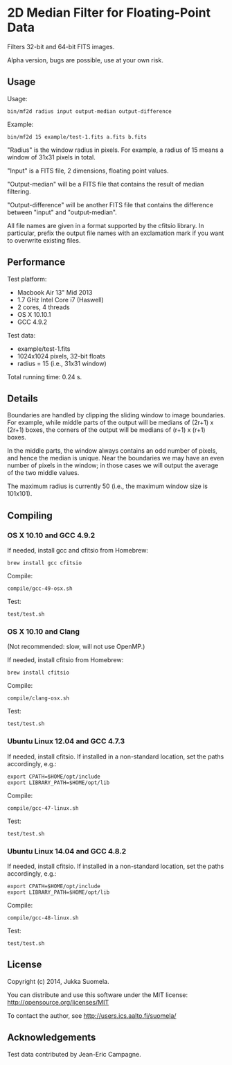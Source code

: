 2D Median Filter for Floating-Point Data
========================================

Filters 32-bit and 64-bit FITS images.

Alpha version, bugs are possible, use at your own risk.


Usage
-----

Usage:

    bin/mf2d radius input output-median output-difference

Example:

    bin/mf2d 15 example/test-1.fits a.fits b.fits

"Radius" is the window radius in pixels. For example, a radius
of 15 means a window of 31x31 pixels in total.

"Input" is a FITS file, 2 dimensions, floating point values.

"Output-median" will be a FITS file that contains the result
of median filtering.

"Output-difference" will be another FITS file that contains
the difference between "input" and "output-median".

All file names are given in a format supported by the cfitsio
library. In particular, prefix the output file names with an
exclamation mark if you want to overwrite existing files.


Performance
-----------

Test platform:

  - Macbook Air 13" Mid 2013
  - 1.7 GHz Intel Core i7 (Haswell)
  - 2 cores, 4 threads
  - OS X 10.10.1
  - GCC 4.9.2

Test data:

  - example/test-1.fits
  - 1024x1024 pixels, 32-bit floats
  - radius = 15 (i.e., 31x31 window)

Total running time: 0.24 s.


Details
-------

Boundaries are handled by clipping the sliding window to
image boundaries. For example, while middle parts of the output
will be medians of (2r+1) x (2r+1) boxes, the corners of the
output will be medians of (r+1) x (r+1) boxes.

In the middle parts, the window always contains an odd number
of pixels, and hence the median is unique. Near the boundaries
we may have an even number of pixels in the window; in those
cases we will output the average of the two middle values.

The maximum radius is currently 50 (i.e., the maximum window
size is 101x101).


Compiling
---------

### OS X 10.10 and GCC 4.9.2

If needed, install gcc and cfitsio from Homebrew:

    brew install gcc cfitsio

Compile:

    compile/gcc-49-osx.sh

Test:

    test/test.sh


### OS X 10.10 and Clang

(Not recommended: slow, will not use OpenMP.)

If needed, install cfitsio from Homebrew:

    brew install cfitsio

Compile:

    compile/clang-osx.sh

Test:

    test/test.sh


### Ubuntu Linux 12.04 and GCC 4.7.3

If needed, install cfitsio. If installed in a non-standard
location, set the paths accordingly, e.g.:

    export CPATH=$HOME/opt/include
    export LIBRARY_PATH=$HOME/opt/lib

Compile:

    compile/gcc-47-linux.sh

Test:

    test/test.sh


### Ubuntu Linux 14.04 and GCC 4.8.2

If needed, install cfitsio. If installed in a non-standard
location, set the paths accordingly, e.g.:

    export CPATH=$HOME/opt/include
    export LIBRARY_PATH=$HOME/opt/lib

Compile:

    compile/gcc-48-linux.sh

Test:

    test/test.sh


License
-------

Copyright (c) 2014, Jukka Suomela.

You can distribute and use this software under the MIT license:
http://opensource.org/licenses/MIT

To contact the author, see http://users.ics.aalto.fi/suomela/


Acknowledgements
----------------

Test data contributed by Jean-Eric Campagne.
